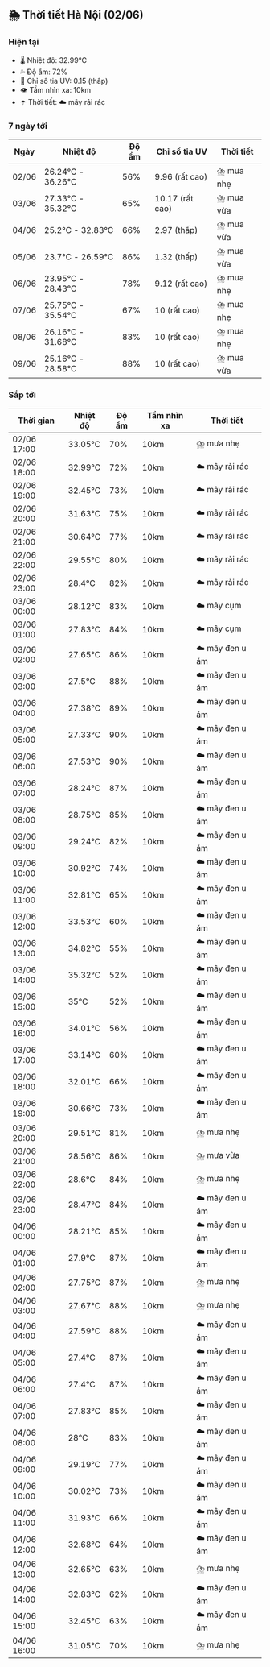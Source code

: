 ## 🌦️ Thời tiết Hà Nội (02/06)

### Hiện tại

- 🌡️ Nhiệt độ: 32.99℃
- 💦 Độ ẩm: 72%
- 🌟 Chỉ số tia UV: 0.15 (thấp)
- 👁️ Tầm nhìn xa: 10km
- ☂️ Thời tiết: ☁️ mây rải rác

### 7 ngày tới

| Ngày | Nhiệt độ | Độ ẩm | Chỉ số tia UV | Thời tiết |
| --- | --- | --- | --- | --- |
| 02/06 | 26.24℃ - 36.26℃ | 56% | 9.96 (rất cao) | ⛈️ mưa nhẹ |
| 03/06 | 27.33℃ - 35.32℃ | 65% | 10.17 (rất cao) | ⛈️ mưa vừa |
| 04/06 | 25.2℃ - 32.83℃ | 66% | 2.97 (thấp) | ⛈️ mưa vừa |
| 05/06 | 23.7℃ - 26.59℃ | 86% | 1.32 (thấp) | ⛈️ mưa vừa |
| 06/06 | 23.95℃ - 28.43℃ | 78% | 9.12 (rất cao) | ⛈️ mưa nhẹ |
| 07/06 | 25.75℃ - 35.54℃ | 67% | 10 (rất cao) | ⛈️ mưa nhẹ |
| 08/06 | 26.16℃ - 31.68℃ | 83% | 10 (rất cao) | ⛈️ mưa nhẹ |
| 09/06 | 25.16℃ - 28.58℃ | 88% | 10 (rất cao) | ⛈️ mưa vừa |

### Sắp tới

| Thời gian | Nhiệt độ | Độ ẩm | Tầm nhìn xa | Thời tiết |
| --- | --- | --- | --- | --- |
| 02/06 17:00 | 33.05℃ | 70% | 10km | ⛈️ mưa nhẹ |
| 02/06 18:00 | 32.99℃ | 72% | 10km | ☁️ mây rải rác |
| 02/06 19:00 | 32.45℃ | 73% | 10km | ☁️ mây rải rác |
| 02/06 20:00 | 31.63℃ | 75% | 10km | ☁️ mây rải rác |
| 02/06 21:00 | 30.64℃ | 77% | 10km | ☁️ mây rải rác |
| 02/06 22:00 | 29.55℃ | 80% | 10km | ☁️ mây rải rác |
| 02/06 23:00 | 28.4℃ | 82% | 10km | ☁️ mây rải rác |
| 03/06 00:00 | 28.12℃ | 83% | 10km | ☁️ mây cụm |
| 03/06 01:00 | 27.83℃ | 84% | 10km | ☁️ mây cụm |
| 03/06 02:00 | 27.65℃ | 86% | 10km | ☁️ mây đen u ám |
| 03/06 03:00 | 27.5℃ | 88% | 10km | ☁️ mây đen u ám |
| 03/06 04:00 | 27.38℃ | 89% | 10km | ☁️ mây đen u ám |
| 03/06 05:00 | 27.33℃ | 90% | 10km | ☁️ mây đen u ám |
| 03/06 06:00 | 27.53℃ | 90% | 10km | ☁️ mây đen u ám |
| 03/06 07:00 | 28.24℃ | 87% | 10km | ☁️ mây đen u ám |
| 03/06 08:00 | 28.75℃ | 85% | 10km | ☁️ mây đen u ám |
| 03/06 09:00 | 29.24℃ | 82% | 10km | ☁️ mây đen u ám |
| 03/06 10:00 | 30.92℃ | 74% | 10km | ☁️ mây đen u ám |
| 03/06 11:00 | 32.81℃ | 65% | 10km | ☁️ mây đen u ám |
| 03/06 12:00 | 33.53℃ | 60% | 10km | ☁️ mây đen u ám |
| 03/06 13:00 | 34.82℃ | 55% | 10km | ☁️ mây đen u ám |
| 03/06 14:00 | 35.32℃ | 52% | 10km | ☁️ mây đen u ám |
| 03/06 15:00 | 35℃ | 52% | 10km | ☁️ mây đen u ám |
| 03/06 16:00 | 34.01℃ | 56% | 10km | ☁️ mây đen u ám |
| 03/06 17:00 | 33.14℃ | 60% | 10km | ☁️ mây đen u ám |
| 03/06 18:00 | 32.01℃ | 66% | 10km | ☁️ mây đen u ám |
| 03/06 19:00 | 30.66℃ | 73% | 10km | ☁️ mây đen u ám |
| 03/06 20:00 | 29.51℃ | 81% | 10km | ⛈️ mưa nhẹ |
| 03/06 21:00 | 28.56℃ | 86% | 10km | ⛈️ mưa vừa |
| 03/06 22:00 | 28.6℃ | 84% | 10km | ⛈️ mưa nhẹ |
| 03/06 23:00 | 28.47℃ | 84% | 10km | ☁️ mây đen u ám |
| 04/06 00:00 | 28.21℃ | 85% | 10km | ☁️ mây đen u ám |
| 04/06 01:00 | 27.9℃ | 87% | 10km | ☁️ mây đen u ám |
| 04/06 02:00 | 27.75℃ | 87% | 10km | ⛈️ mưa nhẹ |
| 04/06 03:00 | 27.67℃ | 88% | 10km | ⛈️ mưa nhẹ |
| 04/06 04:00 | 27.59℃ | 88% | 10km | ☁️ mây đen u ám |
| 04/06 05:00 | 27.4℃ | 87% | 10km | ☁️ mây đen u ám |
| 04/06 06:00 | 27.4℃ | 87% | 10km | ☁️ mây đen u ám |
| 04/06 07:00 | 27.83℃ | 85% | 10km | ☁️ mây đen u ám |
| 04/06 08:00 | 28℃ | 83% | 10km | ☁️ mây đen u ám |
| 04/06 09:00 | 29.19℃ | 77% | 10km | ☁️ mây đen u ám |
| 04/06 10:00 | 30.02℃ | 73% | 10km | ☁️ mây đen u ám |
| 04/06 11:00 | 31.93℃ | 66% | 10km | ☁️ mây đen u ám |
| 04/06 12:00 | 32.68℃ | 64% | 10km | ☁️ mây đen u ám |
| 04/06 13:00 | 32.65℃ | 63% | 10km | ⛈️ mưa nhẹ |
| 04/06 14:00 | 32.83℃ | 62% | 10km | ☁️ mây đen u ám |
| 04/06 15:00 | 32.45℃ | 63% | 10km | ☁️ mây đen u ám |
| 04/06 16:00 | 31.05℃ | 70% | 10km | ⛈️ mưa nhẹ |
